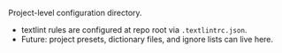 Project-level configuration directory.

- textlint rules are configured at repo root via `.textlintrc.json`.
- Future: project presets, dictionary files, and ignore lists can live here.
